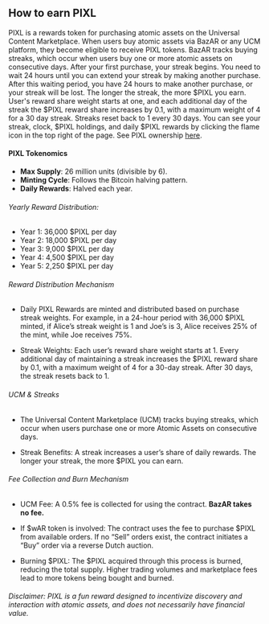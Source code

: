 ## How to earn PIXL

PIXL is a rewards token for purchasing atomic assets on the Universal Content Marketplace. When users buy atomic assets via BazAR or any UCM platform, they become eligible to receive PIXL tokens. BazAR tracks buying streaks, which occur when users buy one or more atomic assets on consecutive days. After your first purchase, your streak begins. You need to wait 24 hours until you can extend your streak by making another purchase. After this waiting period, you have 24 hours to make another purchase, or your streak will be lost. The longer the streak, the more $PIXL you earn. User's reward share weight starts at one, and each additional day of the streak the $PIXL reward share increases by 0.1, with a maximum weight of 4 for a 30 day streak. Streaks reset back to 1 every 30 days. You can see your streak, clock, $PIXL holdings, and daily $PIXL rewards by clicking the flame icon in the top right of the page. See PIXL ownership [here](https://ao-bazar.arweave.net/#/asset/DM3FoZUq_yebASPhgd8pEIRIzDW6muXEhxz5-JwbZwo).

#### PIXL Tokenomics

- **Max Supply**: 26 million units (divisible by 6).
- **Minting Cycle**: Follows the Bitcoin halving pattern.
- **Daily Rewards**: Halved each year.

###### Yearly Reward Distribution:

- Year 1: 36,000 $PIXL per day
- Year 2: 18,000 $PIXL per day
- Year 3: 9,000 $PIXL per day
- Year 4: 4,500 $PIXL per day
- Year 5: 2,250 $PIXL per day

###### Reward Distribution Mechanism

- Daily PIXL Rewards are minted and distributed based on purchase streak weights. For example, in a 24-hour period with 36,000 $PIXL minted, if Alice’s streak weight is 1 and Joe’s is 3, Alice receives 25% of the mint, while Joe receives 75%.

- Streak Weights: Each user’s reward share weight starts at 1. Every additional day of maintaining a streak increases the $PIXL reward share by 0.1, with a maximum weight of 4 for a 30-day streak. After 30 days, the streak resets back to 1.

###### UCM & Streaks

- The Universal Content Marketplace (UCM) tracks buying streaks, which occur when users purchase one or more Atomic Assets on consecutive days.

- Streak Benefits: A streak increases a user’s share of daily rewards. The longer your streak, the more $PIXL you can earn.

###### Fee Collection and Burn Mechanism

- UCM Fee: A 0.5% fee is collected for using the contract. **BazAR takes no fee.**

- If $wAR token is involved: The contract uses the fee to purchase $PIXL from available orders. If no “Sell” orders exist, the contract initiates a “Buy” order via a reverse Dutch auction.

- Burning $PIXL: The $PIXL acquired through this process is burned, reducing the total supply. Higher trading volumes and marketplace fees lead to more tokens being bought and burned.

###### Disclaimer: PIXL is a fun reward designed to incentivize discovery and interaction with atomic assets, and does not necessarily have financial value.
